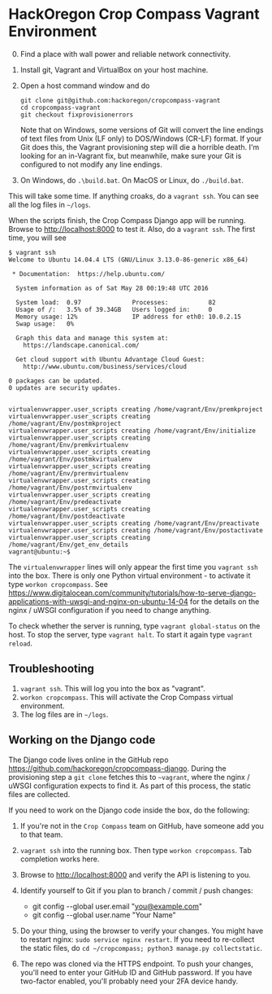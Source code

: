 # HackOregon Crop Compass Vagrant Environment

0. Find a place with wall power and reliable network connectivity.
1. Install git, Vagrant and VirtualBox on your host machine.
2. Open a host command window and do

    ```
    git clone git@github.com:hackoregon/cropcompass-vagrant
    cd cropcompass-vagrant
    git checkout fixprovisionerrors
    ```
    
    Note that on Windows, some versions of Git will convert the line endings of text files from Unix (LF only) to DOS/Windows (CR-LF) format. If your Git does this, the Vagrant provisioning step will die a horrible death. I'm looking for an in-Vagrant fix, but meanwhile, make sure your Git is configured to not modify any line endings.
3. On Windows, do `.\build.bat`. On MacOS or Linux, do `./build.bat`.

This will take some time. If anything croaks, do a `vagrant ssh`. You can see all the log files in `~/logs`.

When the scripts finish, the Crop Compass Django app will be running. Browse to <http://localhost:8000> to test it. Also, do a `vagrant ssh`. The first time, you will see

```
$ vagrant ssh
Welcome to Ubuntu 14.04.4 LTS (GNU/Linux 3.13.0-86-generic x86_64)

 * Documentation:  https://help.ubuntu.com/

  System information as of Sat May 28 00:19:48 UTC 2016

  System load:  0.97              Processes:           82
  Usage of /:   3.5% of 39.34GB   Users logged in:     0
  Memory usage: 12%               IP address for eth0: 10.0.2.15
  Swap usage:   0%

  Graph this data and manage this system at:
    https://landscape.canonical.com/

  Get cloud support with Ubuntu Advantage Cloud Guest:
    http://www.ubuntu.com/business/services/cloud

0 packages can be updated.
0 updates are security updates.


virtualenvwrapper.user_scripts creating /home/vagrant/Env/premkproject
virtualenvwrapper.user_scripts creating /home/vagrant/Env/postmkproject
virtualenvwrapper.user_scripts creating /home/vagrant/Env/initialize
virtualenvwrapper.user_scripts creating /home/vagrant/Env/premkvirtualenv
virtualenvwrapper.user_scripts creating /home/vagrant/Env/postmkvirtualenv
virtualenvwrapper.user_scripts creating /home/vagrant/Env/prermvirtualenv
virtualenvwrapper.user_scripts creating /home/vagrant/Env/postrmvirtualenv
virtualenvwrapper.user_scripts creating /home/vagrant/Env/predeactivate
virtualenvwrapper.user_scripts creating /home/vagrant/Env/postdeactivate
virtualenvwrapper.user_scripts creating /home/vagrant/Env/preactivate
virtualenvwrapper.user_scripts creating /home/vagrant/Env/postactivate
virtualenvwrapper.user_scripts creating /home/vagrant/Env/get_env_details
vagrant@ubuntu:~$ 
```

The `virtualenvwrapper` lines will only appear the first time you `vagrant ssh` into the box. There is only one Python virtual environment - to activate it type `workon cropcompass`. See <https://www.digitalocean.com/community/tutorials/how-to-serve-django-applications-with-uwsgi-and-nginx-on-ubuntu-14-04> for the details on the nginx / uWSGI configuration if you need to change anything.

To check whether the server is running, type `vagrant global-status` on the host. To stop the server, type `vagrant halt`. To start it again type `vagrant reload`.

## Troubleshooting
1. `vagrant ssh`. This will log you into the box as "vagrant".
2. `workon cropcompass`. This will activate the Crop Compass virtual environment.
3. The log files are in `~/logs`.

## Working on the Django code
The Django code lives online in the GitHub repo <https://github.com/hackoregon/cropcompass-django>. During the provisioning step a `git clone` fetches this to `~vagrant`, where the nginx / uWSGI configuration expects to find it. As part of this process, the static files are collected.

If you need to work on the Django code inside the box, do the following:

1. If you're not in the `Crop Compass` team on GitHub, have someone add you to that team.
2. `vagrant ssh` into the running box. Then type `workon cropcompass`. Tab completion works here.
3. Browse to <http://localhost:8000> and verify the API is listening to you.
4. Identify yourself to Git if you plan to branch / commit / push changes:

    * git config --global user.email "you@example.com"
    * git config --global user.name "Your Name"

5. Do your thing, using the browser to verify your changes. You might have to restart nginx: `sudo service nginx restart`.
    If you need to re-collect the static files, do `cd ~/cropcompass; python3 manage.py collectstatic`.
6. The repo was cloned via the HTTPS endpoint. To push your changes, you'll need to enter your GitHub ID and GitHub password. If you have two-factor enabled, you'll probably need your 2FA device handy.
